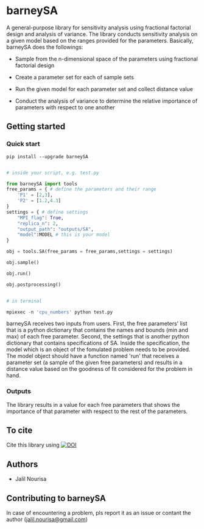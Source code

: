 
# barneySA

A general-purpose library for sensitivity analysis using fractional factorial design and analysis of variance. The library conducts sensitivity analysis on a given model based on the ranges provided for the parameters. Basically, barneySA does the followings:

- Sample from the n-dimensional space of the parameters using fractional factorial design

- Create a parameter set for each of sample sets

- Run the given model for each parameter set and collect distance value

- Conduct the analysis of variance to determine the relative importance of parameters with respect to one another

  
## Getting started

### Quick start

`pip install --upgrade barneySA`

```py

# inside your script, e.g. test.py

from barneySA import tools
free_params = { # define the parameters and their range
    'P1' = [2,3],
    'P2' = [1.2,4.3]
}
settings = { # define settings
    "MPI_flag": True,
    "replica_n": 2,
    "output_path": "outputs/SA",
    "model":MODEL # this is your model  
}

obj = tools.SA(free_params = free_params,settings = settings)

obj.sample()

obj.run()

obj.postprocessing()

```

```py

# in terminal

mpiexec -n 'cpu_numbers' python test.py

```

barneySA receives two inputs from users. First, the free parameters' list that is a python dictionary that contains the names and bounds (min and max) of each free parameter. Second, the settings that is another python dictionary that contains specifications of SA. Inside the specification, the model which is an object of the fomulated problem needs to be provided. The model object should have a function named 'run' that receives a parameter set (a sample of the given free parameters) and results in a distance value based on the goodness of fit considered for the problem in hand.


### Outputs

The library results in a value for each free parameters that shows the importance of that parameter with respect to the rest of the parameters.

## To cite
Cite this library using [![DOI](https://zenodo.org/badge/DOI/10.5281/zenodo.4552580.svg)](https://doi.org/10.5281/zenodo.4552580)


## Authors

- Jalil Nourisa


## Contributing to barneySA
In case of encountering a problem, pls report it as an issue or contant the author (jalil.nourisa@gmail.com)
